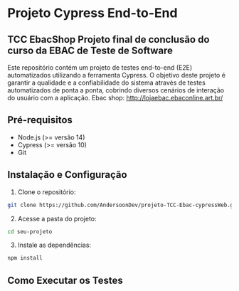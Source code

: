 # Projeto Cypress End-to-End

## TCC EbacShop Projeto final de conclusão do curso da EBAC de Teste de Software

Este repositório contém um projeto de testes end-to-end (E2E) automatizados utilizando a ferramenta Cypress. O objetivo deste projeto é garantir a qualidade e a confiabilidade do sistema através de testes automatizados de ponta a ponta, cobrindo diversos cenários de interação do usuário com a aplicação.
Ebac shop: http://lojaebac.ebaconline.art.br/

## Pré-requisitos
- Node.js (>= versão 14)
- Cypress (>= versão 10)
- Git

## Instalação e Configuração

1. Clone o repositório:
```bash
git clone https://github.com/AndersoonDev/projeto-TCC-Ebac-cypressWeb.git
```
2. Acesse a pasta do projeto:
```bash
cd seu-projeto
```
3. Instale as dependências:
```bash
npm install
```
## Como Executar os Testes


